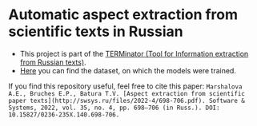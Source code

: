 # Automatic aspect extraction from scientific texts in Russian

- This project is part of the [TERMinator (Tool for Information extraction from Russian texts)](https://github.com/iis-research-team/terminator).
- [Here](https://github.com/iis-research-team/ruserrc-dataset/tree/master/ruserrc_aspects) you can find the dataset, on which the models were trained.

If you find this repository useful, feel free to cite this paper:
`Marshalova A.E., Bruches E.P., Batura T.V. [Aspect extraction from scientific paper texts](http://swsys.ru/files/2022-4/698-706.pdf). Software
& Systems, 2022, vol. 35, no. 4, pp. 698–706 (in Russ.). DOI: 10.15827/0236-235X.140.698-706.`
